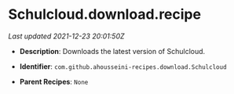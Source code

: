 # Schulcloud.download.recipe

_Last updated 2021-12-23 20:01:50Z_

- **Description**: Downloads the latest version of Schulcloud.

- **Identifier**: `com.github.ahousseini-recipes.download.Schulcloud`

- **Parent Recipes**: `None`
